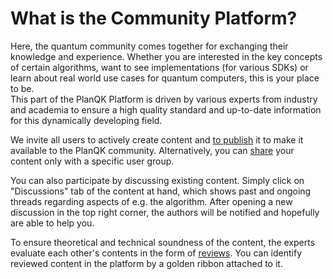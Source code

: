 # What is the Community Platform?

Here, the quantum community comes together for exchanging their knowledge and experience. Whether you are interested in the key concepts of certain algorithms, want to see implementations (for various SDKs) or learn about real world use cases for quantum computers, this is your place to be.  
This part of the PlanQK Platform is driven by various experts from industry and academia to ensure a high quality standard and up-to-date information for this dynamically developing field.

We invite all users to actively create content and [to publish](publish-content.md) it to make it available to the PlanQK community.
Alternatively, you can [share](manage-permissions.md) your content only with a specific user group.

You can also participate by discussing existing content.
Simply click on "Discussions" tab of the content at hand, which shows past and ongoing threads regarding aspects of e.g. the algorithm.
After opening a new discussion in the top right corner, the authors will be notified and hopefully are able to help you.

To ensure theoretical and technical soundness of the content, the experts evaluate each other's contents in the form of [reviews](reviews.md).
You can identify reviewed content in the platform by a golden ribbon attached to it.